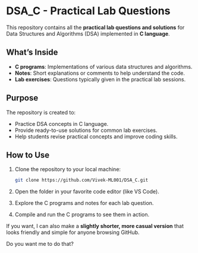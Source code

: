 
# DSA_C - Practical Lab Questions

This repository contains all the **practical lab questions and solutions** for Data Structures and Algorithms (DSA) implemented in **C language**.

## What’s Inside

* **C programs**: Implementations of various data structures and algorithms.
* **Notes**: Short explanations or comments to help understand the code.
* **Lab exercises**: Questions typically given in the practical lab sessions.

## Purpose

The repository is created to:

* Practice DSA concepts in C language.
* Provide ready-to-use solutions for common lab exercises.
* Help students revise practical concepts and improve coding skills.

## How to Use

1. Clone the repository to your local machine:

   ```bash
   git clone https://github.com/Vivek-ML001/DSA_C.git
   ```

2. Open the folder in your favorite code editor (like VS Code).

3. Explore the C programs and notes for each lab question.

4. Compile and run the C programs to see them in action.



If you want, I can also make a **slightly shorter, more casual version** that looks friendly and simple for anyone browsing GitHub.

Do you want me to do that?
